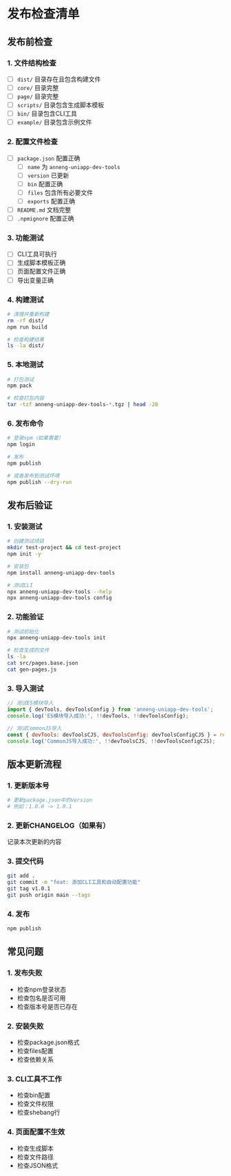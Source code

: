 # 发布检查清单

## 发布前检查

### 1. 文件结构检查
- [ ] `dist/` 目录存在且包含构建文件
- [ ] `core/` 目录完整
- [ ] `page/` 目录完整
- [ ] `scripts/` 目录包含生成脚本模板
- [ ] `bin/` 目录包含CLI工具
- [ ] `example/` 目录包含示例文件

### 2. 配置文件检查
- [ ] `package.json` 配置正确
  - [ ] `name` 为 `anneng-uniapp-dev-tools`
  - [ ] `version` 已更新
  - [ ] `bin` 配置正确
  - [ ] `files` 包含所有必要文件
  - [ ] `exports` 配置正确
- [ ] `README.md` 文档完整
- [ ] `.npmignore` 配置正确

### 3. 功能测试
- [ ] CLI工具可执行
- [ ] 生成脚本模板正确
- [ ] 页面配置文件正确
- [ ] 导出变量正确

### 4. 构建测试
```bash
# 清理并重新构建
rm -rf dist/
npm run build

# 检查构建结果
ls -la dist/
```

### 5. 本地测试
```bash
# 打包测试
npm pack

# 检查打包内容
tar -tzf anneng-uniapp-dev-tools-*.tgz | head -20
```

### 6. 发布命令
```bash
# 登录npm（如果需要）
npm login

# 发布
npm publish

# 或者发布到测试环境
npm publish --dry-run
```

## 发布后验证

### 1. 安装测试
```bash
# 创建测试项目
mkdir test-project && cd test-project
npm init -y

# 安装包
npm install anneng-uniapp-dev-tools

# 测试CLI
npx anneng-uniapp-dev-tools --help
npx anneng-uniapp-dev-tools config
```

### 2. 功能验证
```bash
# 测试初始化
npx anneng-uniapp-dev-tools init

# 检查生成的文件
ls -la
cat src/pages.base.json
cat gen-pages.js
```

### 3. 导入测试
```javascript
// 测试ES模块导入
import { devTools, devToolsConfig } from 'anneng-uniapp-dev-tools';
console.log('ES模块导入成功:', !!devTools, !!devToolsConfig);

// 测试CommonJS导入
const { devTools: devToolsCJS, devToolsConfig: devToolsConfigCJS } = require('anneng-uniapp-dev-tools');
console.log('CommonJS导入成功:', !!devToolsCJS, !!devToolsConfigCJS);
```

## 版本更新流程

### 1. 更新版本号
```bash
# 更新package.json中的version
# 例如：1.0.0 -> 1.0.1
```

### 2. 更新CHANGELOG（如果有）
记录本次更新的内容

### 3. 提交代码
```bash
git add .
git commit -m "feat: 添加CLI工具和自动配置功能"
git tag v1.0.1
git push origin main --tags
```

### 4. 发布
```bash
npm publish
```

## 常见问题

### 1. 发布失败
- 检查npm登录状态
- 检查包名是否可用
- 检查版本号是否已存在

### 2. 安装失败
- 检查package.json格式
- 检查files配置
- 检查依赖关系

### 3. CLI工具不工作
- 检查bin配置
- 检查文件权限
- 检查shebang行

### 4. 页面配置不生效
- 检查生成脚本
- 检查文件路径
- 检查JSON格式 